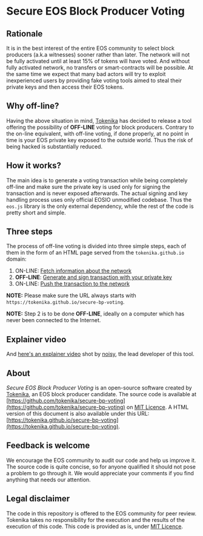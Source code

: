 # Secure EOS Block Producer Voting

## Rationale

It is in the best interest of the entire EOS community to select block producers (a.k.a witnesses) sooner rather than later. The network will not be fully activated until at least 15% of tokens will have voted. And without fully activated network, no transfers or smart-contracts will be possible. At the same time we expect that many bad actors will try to exploit inexperienced users by providing fake voting tools aimed to steal their private keys and then access their EOS tokens.

## Why off-line?

Having the above situation in mind, [Tokenika](https://tokenika.io/) has decided to release a tool offering the possibility of **OFF-LINE** voting for block producers. Contrary to the on-line equivalent, with off-line voting, if done properly, at no point in time is your EOS private key exposed to the outside world. Thus the risk of being hacked is substantially reduced.

## How it works?
The main idea is to generate a voting transaction while being completely off-line and make sure the private key is used only for signing the transaction and is never exposed afterwards. The actual signing and key handling process uses only official EOSIO unmodified codebase. Thus the `eos.js` library is the only external dependency, while the rest of the code is pretty short and simple.

## Three steps

The process of off-line voting is divided into three simple steps, each of them in the form of an HTML page served from the `tokenika.github.io` domain:

1. ON-LINE: [Fetch information about the network](https://tokenika.github.io/secure-bp-voting/1_get_blockchain_data.html)
2. **OFF-LINE**: [Generate and sign transaction with your private key](https://tokenika.github.io/secure-bp-voting/2_generate_transaction.html) 
3. ON-LINE: [Push the transaction to the network](https://tokenika.github.io/secure-bp-voting/3_push_transaction.html)

**NOTE:** Please make sure the URL always starts with `https://tokenika.github.io/secure-bp-voting`.

**NOTE:** Step 2 is to be done **OFF-LINE**, ideally on a computer which has never been connected to the Internet.

## Explainer video

And [here's an explainer video](https://youtu.be/_sJYuXOUHCc) shot by [noisy](https://github.com/noisy), the lead developer of this tool.

## About

*Secure EOS Block Producer Voting* is an open-source software created by [Tokenika](https://tokenika.io/), an EOS block producer candidate. The source code is available at [https://github.com/tokenika/secure-bp-voting](https://github.com/tokenika/secure-bp-voting) on [MIT Licence](https://github.com/tokenika/secure-bp-voting/blob/master/LICENSE). A HTML version of this document is also available under this URL: [https://tokenika.github.io/secure-bp-voting](https://tokenika.github.io/secure-bp-voting).

## Feedback is welcome

We encourage the EOS community to audit our code and help us improve it. The source code is quite concise, so for anyone qualified it should not pose a problem to go through it. We would appreciate your comments if you find anything that needs our attention. 

## Legal disclaimer

The code in this repository is offered to the EOS community for peer review. Tokenika takes no responsibility for the execution and the results of the execution of this code. This code is provided as is, under [MIT Licence](https://github.com/tokenika/secure-bp-voting/blob/master/LICENSE).